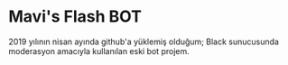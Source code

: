 # Mavi's Flash BOT

2019 yılının nisan ayında github'a yüklemiş olduğum;
Black sunucusunda moderasyon amacıyla kullanılan eski bot projem.
